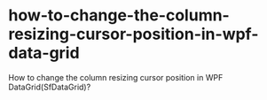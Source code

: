 # how-to-change-the-column-resizing-cursor-position-in-wpf-data-grid
How to change the column resizing cursor position in WPF DataGrid(SfDataGrid)?
